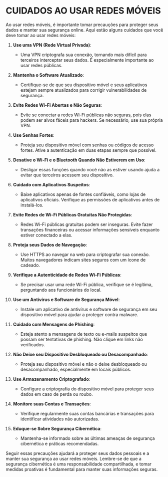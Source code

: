 # CUIDADOS AO USAR REDES MÓVEIS 
Ao usar redes móveis, é importante tomar precauções para proteger seus dados e manter sua segurança online. Aqui estão alguns cuidados que você deve tomar ao usar redes móveis:

1. **Use uma VPN (Rede Virtual Privada)**:
   - Uma VPN criptografa sua conexão, tornando mais difícil para terceiros interceptar seus dados. É especialmente importante ao usar redes públicas.

2. **Mantenha o Software Atualizado**:
   - Certifique-se de que seu dispositivo móvel e seus aplicativos estejam sempre atualizados para corrigir vulnerabilidades de segurança.

3. **Evite Redes Wi-Fi Abertas e Não Seguras**:
   - Evite se conectar a redes Wi-Fi públicas não seguras, pois elas podem ser alvos fáceis para hackers. Se necessário, use sua própria VPN.

4. **Use Senhas Fortes**:
   - Proteja seu dispositivo móvel com senhas ou códigos de acesso fortes. Ative a autenticação em duas etapas sempre que possível.

5. **Desative o Wi-Fi e o Bluetooth Quando Não Estiverem em Uso**:
   - Desligar essas funções quando você não as estiver usando ajuda a evitar que terceiros acessem seu dispositivo.

6. **Cuidado com Aplicativos Suspeitos**:
   - Baixe aplicativos apenas de fontes confiáveis, como lojas de aplicativos oficiais. Verifique as permissões de aplicativos antes de instalá-los.

7. **Evite Redes de Wi-Fi Públicas Gratuitas Não Protegidas**:
   - Redes Wi-Fi públicas gratuitas podem ser inseguras. Evite fazer transações financeiras ou acessar informações sensíveis enquanto estiver conectado a elas.

8. **Proteja seus Dados de Navegação**:
   - Use HTTPS ao navegar na web para criptografar sua conexão. Muitos navegadores indicam sites seguros com um ícone de cadeado.

9. **Verifique a Autenticidade de Redes Wi-Fi Públicas**:
   - Se precisar usar uma rede Wi-Fi pública, verifique se é legítima, perguntando aos funcionários do local.

10. **Use um Antivírus e Software de Segurança Móvel**:
    - Instale um aplicativo de antivírus e software de segurança em seu dispositivo móvel para ajudar a proteger contra malware.

11. **Cuidado com Mensagens de Phishing**:
    - Esteja atento a mensagens de texto ou e-mails suspeitos que possam ser tentativas de phishing. Não clique em links não verificados.

12. **Não Deixe seu Dispositivo Desbloqueado ou Desacompanhado**:
    - Proteja seu dispositivo móvel e não o deixe desbloqueado ou desacompanhado, especialmente em locais públicos.

13. **Use Armazenamento Criptografado**:
    - Configure a criptografia do dispositivo móvel para proteger seus dados em caso de perda ou roubo.

14. **Monitore suas Contas e Transações**:
    - Verifique regularmente suas contas bancárias e transações para identificar atividades não autorizadas.

15. **Eduque-se Sobre Segurança Cibernética**:
    - Mantenha-se informado sobre as últimas ameaças de segurança cibernética e práticas recomendadas.

Seguir essas precauções ajudará a proteger seus dados pessoais e a manter sua segurança ao usar redes móveis. Lembre-se de que a segurança cibernética é uma responsabilidade compartilhada, e tomar medidas proativas é fundamental para manter suas informações seguras.